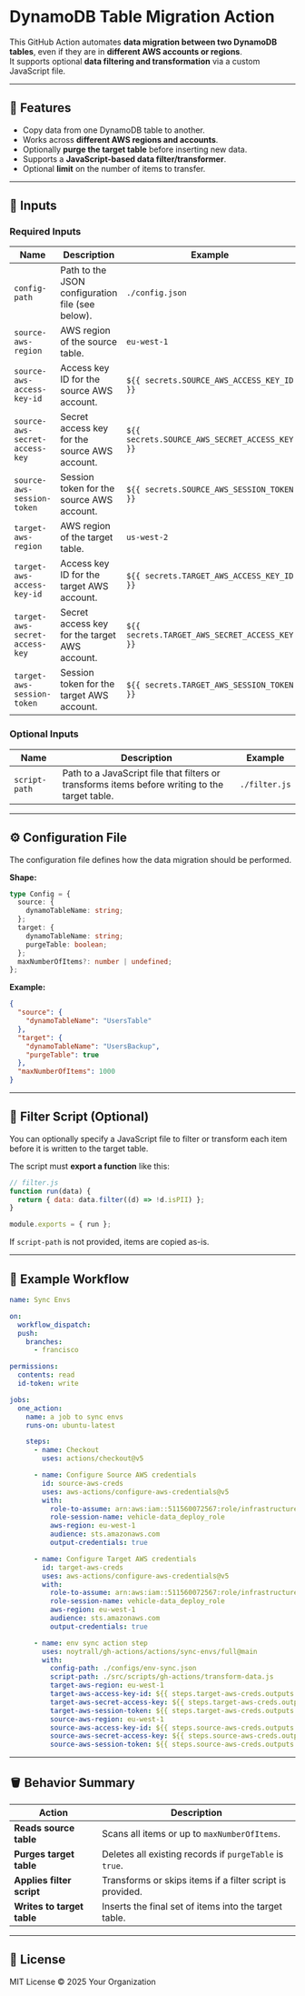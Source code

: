 # DynamoDB Table Migration Action

This GitHub Action automates **data migration between two DynamoDB tables**, even if they are in **different AWS accounts or regions**.  
It supports optional **data filtering and transformation** via a custom JavaScript file.

---

## 🚀 Features

- Copy data from one DynamoDB table to another.
- Works across **different AWS regions and accounts**.
- Optionally **purge the target table** before inserting new data.
- Supports a **JavaScript-based data filter/transformer**.
- Optional **limit** on the number of items to transfer.

---

## 🧩 Inputs

### Required Inputs

| Name                           | Description                                      | Example                                       |
| ------------------------------ | ------------------------------------------------ | --------------------------------------------- |
| `config-path`                  | Path to the JSON configuration file (see below). | `./config.json`                               |
| `source-aws-region`            | AWS region of the source table.                  | `eu-west-1`                                   |
| `source-aws-access-key-id`     | Access key ID for the source AWS account.        | `${{ secrets.SOURCE_AWS_ACCESS_KEY_ID }}`     |
| `source-aws-secret-access-key` | Secret access key for the source AWS account.    | `${{ secrets.SOURCE_AWS_SECRET_ACCESS_KEY }}` |
| `source-aws-session-token`     | Session token for the source AWS account.        | `${{ secrets.SOURCE_AWS_SESSION_TOKEN }}`     |
| `target-aws-region`            | AWS region of the target table.                  | `us-west-2`                                   |
| `target-aws-access-key-id`     | Access key ID for the target AWS account.        | `${{ secrets.TARGET_AWS_ACCESS_KEY_ID }}`     |
| `target-aws-secret-access-key` | Secret access key for the target AWS account.    | `${{ secrets.TARGET_AWS_SECRET_ACCESS_KEY }}` |
| `target-aws-session-token`     | Session token for the target AWS account.        | `${{ secrets.TARGET_AWS_SESSION_TOKEN }}`     |

### Optional Inputs

| Name          | Description                                                                                    | Example       |
| ------------- | ---------------------------------------------------------------------------------------------- | ------------- |
| `script-path` | Path to a JavaScript file that filters or transforms items before writing to the target table. | `./filter.js` |

---

## ⚙️ Configuration File

The configuration file defines how the data migration should be performed.

**Shape:**

```ts
type Config = {
  source: {
    dynamoTableName: string;
  };
  target: {
    dynamoTableName: string;
    purgeTable: boolean;
  };
  maxNumberOfItems?: number | undefined;
};
```

**Example:**

```json
{
  "source": {
    "dynamoTableName": "UsersTable"
  },
  "target": {
    "dynamoTableName": "UsersBackup",
    "purgeTable": true
  },
  "maxNumberOfItems": 1000
}
```

---

## 🧪 Filter Script (Optional)

You can optionally specify a JavaScript file to filter or transform each item before it is written to the target table.

The script must **export a function** like this:

```js
// filter.js
function run(data) {
  return { data: data.filter((d) => !d.isPII) };
}

module.exports = { run };
```

If `script-path` is not provided, items are copied as-is.

---

## 🧰 Example Workflow

```yaml
name: Sync Envs

on:
  workflow_dispatch:
  push:
    branches:
      - francisco

permissions:
  contents: read
  id-token: write

jobs:
  one_action:
    name: a job to sync envs
    runs-on: ubuntu-latest

    steps:
      - name: Checkout
        uses: actions/checkout@v5

      - name: Configure Source AWS credentials
        id: source-aws-creds
        uses: aws-actions/configure-aws-credentials@v5
        with:
          role-to-assume: arn:aws:iam::511560072567:role/infrastructure/sd-cinch-labs-sites-component
          role-session-name: vehicle-data_deploy_role
          aws-region: eu-west-1
          audience: sts.amazonaws.com
          output-credentials: true

      - name: Configure Target AWS credentials
        id: target-aws-creds
        uses: aws-actions/configure-aws-credentials@v5
        with:
          role-to-assume: arn:aws:iam::511560072567:role/infrastructure/sd-cinch-labs-sites-component
          role-session-name: vehicle-data_deploy_role
          aws-region: eu-west-1
          audience: sts.amazonaws.com
          output-credentials: true

      - name: env sync action step
        uses: noytrall/gh-actions/actions/sync-envs/full@main
        with:
          config-path: ./configs/env-sync.json
          script-path: ./src/scripts/gh-actions/transform-data.js
          target-aws-region: eu-west-1
          target-aws-access-key-id: ${{ steps.target-aws-creds.outputs.aws-access-key-id }}
          target-aws-secret-access-key: ${{ steps.target-aws-creds.outputs.aws-secret-access-key }}
          target-aws-session-token: ${{ steps.target-aws-creds.outputs.aws-session-token }}
          source-aws-region: eu-west-1
          source-aws-access-key-id: ${{ steps.source-aws-creds.outputs.aws-access-key-id }}
          source-aws-secret-access-key: ${{ steps.source-aws-creds.outputs.aws-secret-access-key }}
          source-aws-session-token: ${{ steps.source-aws-creds.outputs.aws-session-token }}
```

---

## 🪣 Behavior Summary

| Action                     | Description                                               |
| -------------------------- | --------------------------------------------------------- |
| **Reads source table**     | Scans all items or up to `maxNumberOfItems`.              |
| **Purges target table**    | Deletes all existing records if `purgeTable` is `true`.   |
| **Applies filter script**  | Transforms or skips items if a filter script is provided. |
| **Writes to target table** | Inserts the final set of items into the target table.     |

---

## 🧾 License

MIT License © 2025 Your Organization
